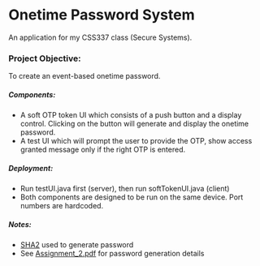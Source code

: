 # Onetime Password System
An application for my CSS337 class (Secure Systems).

### Project Objective:
To create an event-based onetime password.
##### Components:
* A soft OTP token UI which consists of a push button and a display control. Clicking on the button will generate and display the onetime password.
* A test UI which will prompt the user to provide the OTP, show access granted message only if the right OTP is entered.
##### Deployment:
* Run testUI.java first (server), then run softTokenUI.java (client)
* Both components are designed to be run on the same device. Port numbers are hardcoded.
##### Notes:
* [SHA2](https://en.wikipedia.org/wiki/SHA-2) used to generate password
* See [Assignment_2.pdf](https://github.com/GGoziker/Onetime-Password-System/blob/master/Assignment_2.pdf) for password generation details

